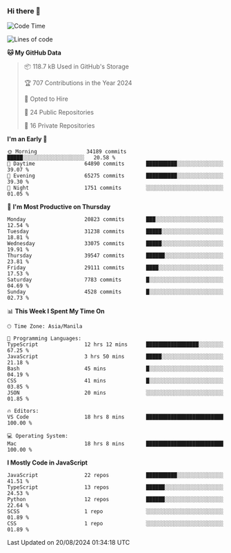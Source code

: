 ### Hi there 👋

<!--START_SECTION:waka-->
![Code Time](http://img.shields.io/badge/Code%20Time-970%20hrs%2036%20mins-blue)

![Lines of code](https://img.shields.io/badge/From%20Hello%20World%20I%27ve%20Written-65.6%20million%20lines%20of%20code-blue)

**🐱 My GitHub Data** 

> 📦 118.7 kB Used in GitHub's Storage 
 > 
> 🏆 707 Contributions in the Year 2024
 > 
> 💼 Opted to Hire
 > 
> 📜 24 Public Repositories 
 > 
> 🔑 16 Private Repositories 
 > 
**I'm an Early 🐤** 

```text
🌞 Morning                34189 commits       █████░░░░░░░░░░░░░░░░░░░░   20.58 % 
🌆 Daytime                64890 commits       ██████████░░░░░░░░░░░░░░░   39.07 % 
🌃 Evening                65275 commits       ██████████░░░░░░░░░░░░░░░   39.30 % 
🌙 Night                  1751 commits        ░░░░░░░░░░░░░░░░░░░░░░░░░   01.05 % 
```
📅 **I'm Most Productive on Thursday** 

```text
Monday                   20823 commits       ███░░░░░░░░░░░░░░░░░░░░░░   12.54 % 
Tuesday                  31238 commits       █████░░░░░░░░░░░░░░░░░░░░   18.81 % 
Wednesday                33075 commits       █████░░░░░░░░░░░░░░░░░░░░   19.91 % 
Thursday                 39547 commits       ██████░░░░░░░░░░░░░░░░░░░   23.81 % 
Friday                   29111 commits       ████░░░░░░░░░░░░░░░░░░░░░   17.53 % 
Saturday                 7783 commits        █░░░░░░░░░░░░░░░░░░░░░░░░   04.69 % 
Sunday                   4528 commits        █░░░░░░░░░░░░░░░░░░░░░░░░   02.73 % 
```


📊 **This Week I Spent My Time On** 

```text
🕑︎ Time Zone: Asia/Manila

💬 Programming Languages: 
TypeScript               12 hrs 12 mins      █████████████████░░░░░░░░   67.25 % 
JavaScript               3 hrs 50 mins       █████░░░░░░░░░░░░░░░░░░░░   21.18 % 
Bash                     45 mins             █░░░░░░░░░░░░░░░░░░░░░░░░   04.19 % 
CSS                      41 mins             █░░░░░░░░░░░░░░░░░░░░░░░░   03.85 % 
JSON                     20 mins             ░░░░░░░░░░░░░░░░░░░░░░░░░   01.85 % 

🔥 Editors: 
VS Code                  18 hrs 8 mins       █████████████████████████   100.00 % 

💻 Operating System: 
Mac                      18 hrs 8 mins       █████████████████████████   100.00 % 
```

**I Mostly Code in JavaScript** 

```text
JavaScript               22 repos            ██████████░░░░░░░░░░░░░░░   41.51 % 
TypeScript               13 repos            ██████░░░░░░░░░░░░░░░░░░░   24.53 % 
Python                   12 repos            ██████░░░░░░░░░░░░░░░░░░░   22.64 % 
SCSS                     1 repo              ░░░░░░░░░░░░░░░░░░░░░░░░░   01.89 % 
CSS                      1 repo              ░░░░░░░░░░░░░░░░░░░░░░░░░   01.89 % 
```




 Last Updated on 20/08/2024 01:34:18 UTC
<!--END_SECTION:waka-->
